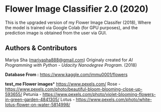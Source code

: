 Flower Image Classifier 2.0 (2020)
===
This is the upgraded version of my Flower Image Classifer (2018),
Where the model is trained via Google Colab (for GPU purposes),
and the prediction image is obtained from the user via GUI.

Authors & Contributors
---
Mariya Sha (mariyasha888@gmail.com)
Originaly created for *AI Programming with Python - Udacity Nanodegree Program*.
(2018)

**Database From :**
https://www.kaggle.com/immu0001/flowers

**test_me Flower images***
https://www.pexels.com/
Rose - https://www.pexels.com/photo/beautiful-bloom-blooming-close-up-593655/
Petunia - https://www.pexels.com/photo/violet-blooming-flowers-in-green-garden-4841305/
Lotus - https://www.pexels.com/photo/white-lotus-flower-on-water-5814998/